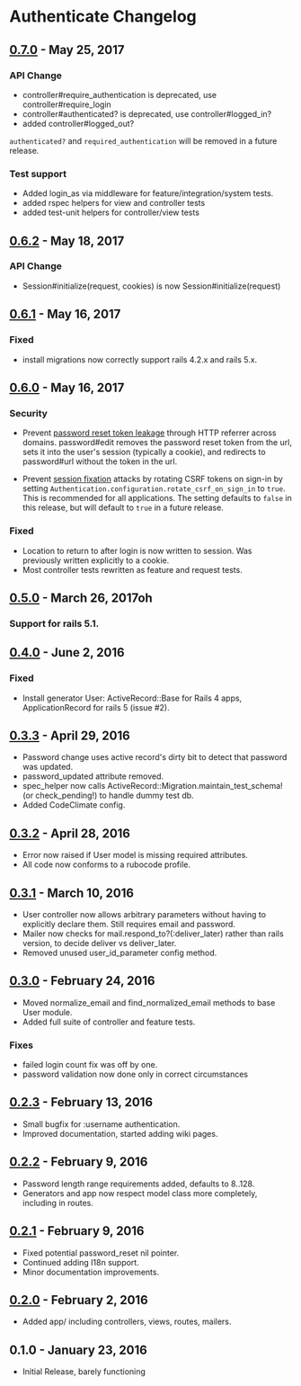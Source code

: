 # Authenticate Changelog


## [0.7.0] - May 25, 2017

### API Change
- controller#require_authentication is deprecated, use controller#require_login
- controller#authenticated? is deprecated, use controller#logged_in? 
- added controller#logged_out?
 
`authenticated?` and `required_authentication` will be removed in a future release.


### Test support
- Added login_as via middleware for feature/integration/system tests.
- added rspec helpers for view and controller tests
- added test-unit helpers for controller/view tests

[0.7.0]: https://github.com/tomichj/authenticate/compare/v0.6.2...v0.7.0



## [0.6.2] - May 18, 2017

### API Change
- Session#initialize(request, cookies) is now Session#initialize(request)

[0.6.2]: https://github.com/tomichj/authenticate/compare/v0.6.1...v0.6.2



## [0.6.1] - May 16, 2017

### Fixed
- install migrations now correctly support rails 4.2.x and rails 5.x.

[0.6.1]: https://github.com/tomichj/authenticate/compare/v0.6.0...v0.6.1



## [0.6.0] - May 16, 2017

### Security
- Prevent [password reset token leakage] through HTTP referrer across domains. password#edit removes the password 
  reset token from the url, sets it into the user's session (typically a cookie), and redirects to password#url 
  without the token in the url.

- Prevent [session fixation] attacks by rotating CSRF tokens on sign-in by setting
  `Authentication.configuration.rotate_csrf_on_sign_in` to `true`. This is recommended for
  all applications. The setting defaults to `false` in this release, but will default to `true`
  in a future release.

### Fixed
- Location to return to after login is now written to session. Was previously written explicitly to a cookie.
- Most controller tests rewritten as feature and request tests.

[password reset token leakage]: https://security.stackexchange.com/questions/69074/how-to-implement-password-reset-functionality-without-becoming-susceptible-to-cr
[session fixation]: http://guides.rubyonrails.org/security.html#session-fixation
[0.6.0]: https://github.com/tomichj/authenticate/compare/v0.5.0...v0.6.0



## [0.5.0] - March 26, 2017oh

### Support for rails 5.1.

[0.5.0]: https://github.com/tomichj/authenticate/compare/v0.4.0...v0.5.0



## [0.4.0] - June 2, 2016

### Fixed
- Install generator User:  ActiveRecord::Base for Rails 4 apps, ApplicationRecord for rails 5 (issue #2).

[0.4.0]: https://github.com/tomichj/authenticate/compare/v0.3.3...v0.4.0



## [0.3.3] - April 29, 2016

- Password change uses active record's dirty bit to detect that password was updated. 
- password_updated attribute removed.
- spec_helper now calls ActiveRecord::Migration.maintain_test_schema! (or check_pending!) to handle dummy test db.
- Added CodeClimate config.

[0.3.3]: https://github.com/tomichj/authenticate/compare/v0.3.2...v0.3.3



## [0.3.2] - April 28, 2016

- Error now raised if User model is missing required attributes.
- All code now conforms to a rubocode profile.

[0.3.2]: https://github.com/tomichj/authenticate/compare/v0.3.1...v0.3.2



## [0.3.1] - March 10, 2016

- User controller now allows arbitrary parameters without having to explicitly declare
  them. Still requires email and password.
- Mailer now checks for mail.respond_to?(:deliver_later) rather than rails version, to decide deliver vs deliver_later.
- Removed unused user_id_parameter config method.

[0.3.1]: https://github.com/tomichj/authenticate/compare/v0.3.0...v0.3.1



## [0.3.0] - February 24, 2016

- Moved normalize_email and find_normalized_email methods to base User module.
- Added full suite of controller and feature tests.

### Fixes
- failed login count fix was off by one.
- password validation now done only in correct circumstances

[0.3.0]: https://github.com/tomichj/authenticate/compare/v0.2.2...v0.3.0



## [0.2.3] - February 13, 2016

- Small bugfix for :username authentication.
- Improved documentation, started adding wiki pages.

[0.2.3]: https://github.com/tomichj/authenticate/compare/v0.2.2...v0.2.3



## [0.2.2] - February 9, 2016

- Password length range requirements added, defaults to 8..128.
- Generators and app now respect model class more completely, including in routes.

[0.2.2]: https://github.com/tomichj/authenticate/compare/v0.2.1...v0.2.2



## [0.2.1] - February 9, 2016

- Fixed potential password_reset nil pointer.
- Continued adding I18n support.
- Minor documentation improvements.

[0.2.1]: https://github.com/tomichj/authenticate/compare/v0.2.0...v0.2.1



## [0.2.0] - February 2, 2016

- Added app/ including controllers, views, routes, mailers.

[0.2.0]: https://github.com/tomichj/authenticate/compare/v0.1.0...v0.2.0



## 0.1.0 - January 23, 2016

- Initial Release, barely functioning

